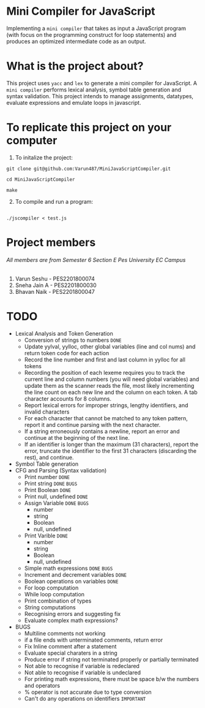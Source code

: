 # Mini Compiler for JavaScript

Implementing a ```mini compiler``` that takes as input a JavaScript program (with focus on the programming construct for loop statements) and produces an optimized intermediate code as an output.

# What is the project about?

This project uses ```yacc``` and ```lex``` to generate a mini compiler for JavaScript. A ```mini compiler``` performs lexical analysis, symbol table generation and syntax validation. This project intends to manage assignments, datatypes, evaluate expressions and emulate loops in javascript.

# To replicate this project on your computer
1. To initalize the project:
```
git clone git@github.com:Varun487/MiniJavaScriptCompiler.git

cd MiniJavaScriptCompiler

make

```
2. To compile and run a program:
```

./jscompiler < test.js

```

# Project members

###### All members are from Semester 6 Section E Pes University EC Campus

1. Varun Seshu - PES2201800074
2. Sneha Jain A - PES2201800030
3. Bhavan Naik - PES2201800047

# TODO
- Lexical Analysis and Token Generation
	- Conversion of strings to numbers ```DONE```
	- Update yylval, yylloc, other global variables (line and col nums) and return token code for each action
	- Record the line number and first and last column in yylloc for all tokens
	- Recording the position of each lexeme requires you to track the current line and column numbers (you will need global variables) and update them as the scanner reads the file, most likely incrementing the line count on each new line and the column on each token. A tab character accounts for 8 columns.
	- Report lexical errors for improper strings, lengthy identifiers, and invalid characters
	- For each character that cannot be matched to any token pattern, report it and continue parsing with the next character.
	- If a string erroneously contains a newline, report an error and continue at the beginning of the next line.
	- If an identifier is longer than the maximum (31 characters), report the error, truncate the identifier to the first 31 characters (discarding the rest), and continue.
- Symbol Table generation
- CFG and Parsing (Syntax validation)
	- Print number ```DONE```
	- Print string ```DONE``` ```BUGS```
	- Print Boolean ```DONE```
	- Print null, undefined ```DONE```
	- Assign Variable ```DONE``` ```BUGS```
		- number
		- string
		- Boolean
		- null, undefined
	- Print Varible ```DONE```
		- number
		- string
		- Boolean
		- null, undefined
	- Simple math expressions ```DONE``` ```BUGS```
	- Increment and decrement variables ```DONE```
	- Boolean operations on variables ```DONE```
	- For loop computation
	- While loop computation
	- Print combination of types
	- String computations
	- Recognising errors and suggesting fix
	- Evaluate complex math expressions?
- BUGS
	- Multiline comments not working
	- if a file ends with unterminated comments, return error
	- Fix Inline comment after a statement
	- Evaluate special charaters in a string
	- Produce error if string not terminated properly or partially terminated
	- Not able to recognise if variable is redeclared
	- Not able to recognise if variable is undeclared
	- For printing math expressions, there must be space b/w the numbers and operators
	- % operator is not accurate due to type conversion
	- Can't do any operations on identifiers ```IMPORTANT```
